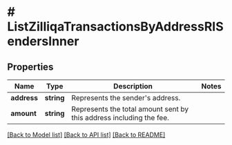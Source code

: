 # # ListZilliqaTransactionsByAddressRISendersInner

## Properties

Name | Type | Description | Notes
------------ | ------------- | ------------- | -------------
**address** | **string** | Represents the sender&#39;s address. |
**amount** | **string** | Represents the total amount sent by this address including the fee. |

[[Back to Model list]](../../README.md#models) [[Back to API list]](../../README.md#endpoints) [[Back to README]](../../README.md)
